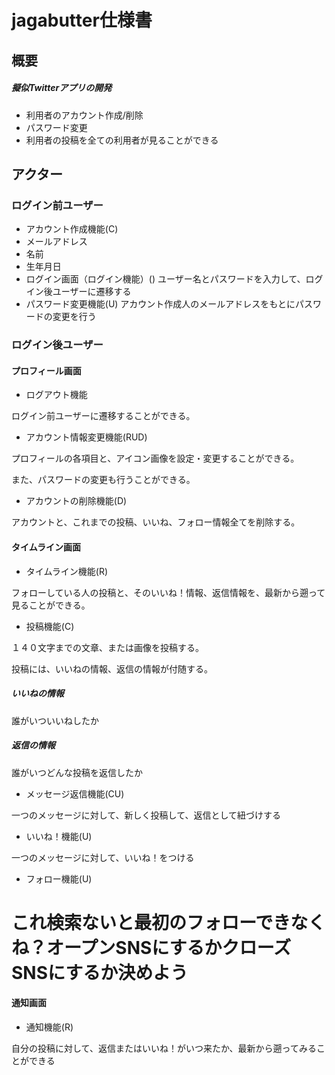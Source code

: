 # jagabutter仕様書

## 概要
##### 擬似Twitterアプリの開発
- 利用者のアカウント作成/削除
- パスワード変更
- 利用者の投稿を全ての利用者が見ることができる


## アクター
### ログイン前ユーザー
- アカウント作成機能(C)
 - メールアドレス
 - 名前
 - 生年月日
- ログイン画面（ログイン機能）()
ユーザー名とパスワードを入力して、ログイン後ユーザーに遷移する
 - パスワード変更機能(U)
 アカウント作成人のメールアドレスをもとにパスワードの変更を行う

### ログイン後ユーザー

#### プロフィール画面

- ログアウト機能

ログイン前ユーザーに遷移することができる。

- アカウント情報変更機能(RUD)

プロフィールの各項目と、アイコン画像を設定・変更することができる。

また、パスワードの変更も行うことができる。

- アカウントの削除機能(D)

アカウントと、これまでの投稿、いいね、フォロー情報全てを削除する。

#### タイムライン画面

- タイムライン機能(R)

フォローしている人の投稿と、そのいいね！情報、返信情報を、最新から遡って見ることができる。

- 投稿機能(C)

１４０文字までの文章、または画像を投稿する。

投稿には、いいねの情報、返信の情報が付随する。

##### いいねの情報

誰がいついいねしたか

##### 返信の情報

誰がいつどんな投稿を返信したか

- メッセージ返信機能(CU)

一つのメッセージに対して、新しく投稿して、返信として紐づけする

- いいね！機能(U)

一つのメッセージに対して、いいね！をつける

- フォロー機能(U)

# これ検索ないと最初のフォローできなくね？オープンSNSにするかクローズSNSにするか決めよう

#### 通知画面

- 通知機能(R)

自分の投稿に対して、返信またはいいね！がいつ来たか、最新から遡ってみることができる





## 
